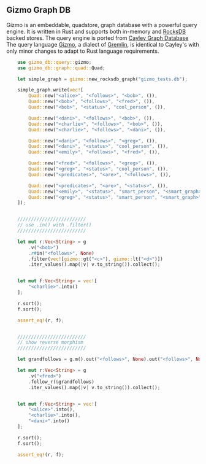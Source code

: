 ## Gizmo Graph DB

Gizmo is an embeddable, quadstore, graph database with a powerful query engine. It is written in Rust and supports both in-memory and [RocksDB](https://rocksdb.org/) backed stores. The query engine is ported from [Cayley Graph Database](https://github.com/cayleygraph/cayley) The query language [Gizmo](https://cayley.gitbook.io/cayley/gizmoapi), a dialect of [Gremlin](https://tinkerpop.apache.org/gremlin.html), is identical to Cayley's with only minor changes to adapt to Rust language requirements. 


```Rust
    use gizmo_db::query::gizmo;
    use gizmo_db::graph::quad::Quad;

    let simple_graph = gizmo::new_rocksdb_graph("gizmo_tests.db");

    simple_graph.write(vec![
        Quad::new("<alice>", "<follows>", "<bob>", ()),
        Quad::new("<bob>", "<follows>", "<fred>", ()),
        Quad::new("<bob>", "<status>", "cool_person", ()),

        Quad::new("<dani>", "<follows>", "<bob>", ()),
        Quad::new("<charlie>", "<follows>", "<bob>", ()),
        Quad::new("<charlie>", "<follows>", "<dani>", ()),

        Quad::new("<dani>", "<follows>", "<greg>", ()),
        Quad::new("<dani>", "<status>", "cool_person", ()),
        Quad::new("<emily>", "<follows>", "<fred>", ()),

        Quad::new("<fred>", "<follows>", "<greg>", ()),
        Quad::new("<greg>", "<status>", "cool_person", ()),
        Quad::new("<predicates>", "<are>", "<follows>", ()),

        Quad::new("<predicates>", "<are>", "<status>", ()),
        Quad::new("<emily>", "<status>", "smart_person", "<smart_graph>"),
        Quad::new("<greg>", "<status>", "smart_person", "<smart_graph>")
    ]);


    /////////////////////////
    // use .in() with .filter()
    /////////////////////////

    let mut r:Vec<String> = g
        .v("<bob>")
        .r#in("<follows>", None)
        .filter(vec![gizmo::gt("<c>"), gizmo::lt("<d>")])
        .iter_values().map(|v| v.to_string()).collect();


    let mut f:Vec<String> = vec![
        "<charlie>".into()
    ];

    r.sort();
    f.sort();

    assert_eq!(r, f);


    /////////////////////////
    // show reverse morphism
    /////////////////////////

    let grandfollows = g.m().out("<follows>", None).out("<follows>", None);

    let mut r:Vec<String> = g
        .v("<fred>")
        .follow_r(&grandfollows)
        .iter_values().map(|v| v.to_string()).collect();


    let mut f:Vec<String> = vec![
        "<alice>".into(),
        "<charlie>".into(),
        "<dani>".into()
    ];

    r.sort();
    f.sort();

    assert_eq!(r, f);

```